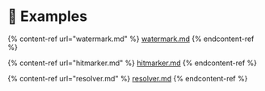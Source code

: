 # 🧠 Examples

{% content-ref url="watermark.md" %}
[watermark.md](watermark.md)
{% endcontent-ref %}

{% content-ref url="hitmarker.md" %}
[hitmarker.md](hitmarker.md)
{% endcontent-ref %}

{% content-ref url="resolver.md" %}
[resolver.md](resolver.md)
{% endcontent-ref %}
